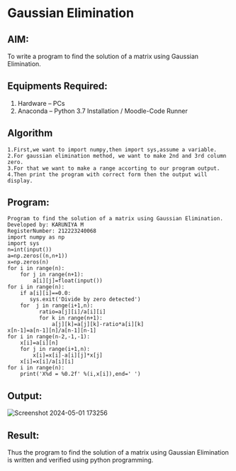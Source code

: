 # Gaussian Elimination

## AIM:
To write a program to find the solution of a matrix using Gaussian Elimination.

## Equipments Required:
1. Hardware – PCs
2. Anaconda – Python 3.7 Installation / Moodle-Code Runner

## Algorithm
```
1.First,we want to import numpy,then import sys,assume a variable.
2.For gaussian elimination method, we want to make 2nd and 3rd column zero.
3.For that we want to make a range accorting to our program output.
4.Then print the program with correct form then the output will display.
```
## Program:
```
Program to find the solution of a matrix using Gaussian Elimination.
Developed by: KARUNIYA M
RegisterNumber: 212223240068
import numpy as np
import sys
n=int(input())
a=np.zeros((n,n+1))
x=np.zeros(n)
for i in range(n):
    for j in range(n+1):
        a[i][j]=float(input())
for i in range(n):
    if a[i][i]==0.0:
       sys.exit('Divide by zero detected')
    for  j in range(i+1,n):
          ratio=a[j][i]/a[i][i]
          for k in range(n+1):
              a[j][k]=a[j][k]-ratio*a[i][k]
x[n-1]=a[n-1][n]/a[n-1][n-1]
for i in range(n-2,-1,-1):
    x[i]=a[i][n]
    for j in range(i+1,n):
        x[i]=x[i]-a[i][j]*x[j]
    x[i]=x[i]/a[i][i]
for i in range(n):
    print('X%d = %0.2f' %(i,x[i]),end=' ')
```

## Output:

![Screenshot 2024-05-01 173256](https://github.com/karuniya2005/Gaussian/assets/161425769/b23751b6-05f2-40cf-966a-9868de24158f)


## Result:
Thus the program to find the solution of a matrix using Gaussian Elimination is written and verified using python programming.

